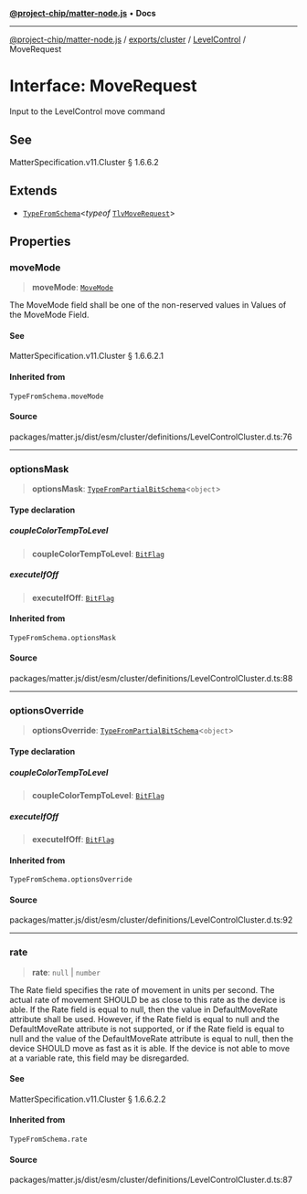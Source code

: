 [**@project-chip/matter-node.js**](../../../../../README.md) • **Docs**

***

[@project-chip/matter-node.js](../../../../../modules.md) / [exports/cluster](../../../README.md) / [LevelControl](../README.md) / MoveRequest

# Interface: MoveRequest

Input to the LevelControl move command

## See

MatterSpecification.v11.Cluster § 1.6.6.2

## Extends

- [`TypeFromSchema`](../../../../tlv/README.md#typefromschemas)\<*typeof* [`TlvMoveRequest`](../README.md#tlvmoverequest)\>

## Properties

### moveMode

> **moveMode**: [`MoveMode`](../enumerations/MoveMode.md)

The MoveMode field shall be one of the non-reserved values in Values of the MoveMode Field.

#### See

MatterSpecification.v11.Cluster § 1.6.6.2.1

#### Inherited from

`TypeFromSchema.moveMode`

#### Source

packages/matter.js/dist/esm/cluster/definitions/LevelControlCluster.d.ts:76

***

### optionsMask

> **optionsMask**: [`TypeFromPartialBitSchema`](../../../../schema/README.md#typefrompartialbitschemat)\<`object`\>

#### Type declaration

##### coupleColorTempToLevel

> **coupleColorTempToLevel**: [`BitFlag`](../../../../schema/README.md#bitflag)

##### executeIfOff

> **executeIfOff**: [`BitFlag`](../../../../schema/README.md#bitflag)

#### Inherited from

`TypeFromSchema.optionsMask`

#### Source

packages/matter.js/dist/esm/cluster/definitions/LevelControlCluster.d.ts:88

***

### optionsOverride

> **optionsOverride**: [`TypeFromPartialBitSchema`](../../../../schema/README.md#typefrompartialbitschemat)\<`object`\>

#### Type declaration

##### coupleColorTempToLevel

> **coupleColorTempToLevel**: [`BitFlag`](../../../../schema/README.md#bitflag)

##### executeIfOff

> **executeIfOff**: [`BitFlag`](../../../../schema/README.md#bitflag)

#### Inherited from

`TypeFromSchema.optionsOverride`

#### Source

packages/matter.js/dist/esm/cluster/definitions/LevelControlCluster.d.ts:92

***

### rate

> **rate**: `null` \| `number`

The Rate field specifies the rate of movement in units per second. The actual rate of movement SHOULD be as
close to this rate as the device is able. If the Rate field is equal to null, then the value in
DefaultMoveRate attribute shall be used. However, if the Rate field is equal to null and the DefaultMoveRate
attribute is not supported, or if the Rate field is equal to null and the value of the DefaultMoveRate
attribute is equal to null, then the device SHOULD move as fast as it is able. If the device is not able to
move at a variable rate, this field may be disregarded.

#### See

MatterSpecification.v11.Cluster § 1.6.6.2.2

#### Inherited from

`TypeFromSchema.rate`

#### Source

packages/matter.js/dist/esm/cluster/definitions/LevelControlCluster.d.ts:87

